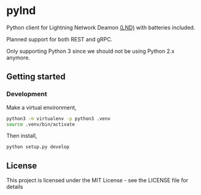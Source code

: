 # pylnd

Python client for Lightning Network Deamon [(LND)](https://github.com/lightningnetwork/lnd) with batteries included.

Planned support for both REST and gRPC.

Only supporting Python 3 since we should not be using Python 2.x anymore.

## Getting started

### Development

Make a virtual environment,

```bash
python3 -m virtualenv -p python3 .venv
source .venv/bin/activate
```

Then install,

`python setup.py develop`

## License

This project is licensed under the MIT License - see the LICENSE file for details
